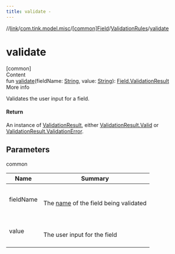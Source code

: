 ```yaml
---
title: validate -
---
```

//[link](../../../index.md)/[com.tink.model.misc](../../index.md)/[[common]Field](../index.md)/[ValidationRules](index.md)/[validate](validate.md)



# validate  
[common]  
Content  
fun [validate](validate.md)(fieldName: [String](https://kotlinlang.org/api/latest/jvm/stdlib/kotlin/-string/index.html), value: [String](https://kotlinlang.org/api/latest/jvm/stdlib/kotlin/-string/index.html)): [Field.ValidationResult](../-validation-result/index.md)  
More info  


Validates the user input for a field.



#### Return  


An instance of [ValidationResult](../-validation-result/index.md), either [ValidationResult.Valid](../-validation-result/-valid/index.md) or [ValidationResult.ValidationError](../-validation-result/-validation-error/index.md).



## Parameters  
  
common  
  
|  Name|  Summary| 
|---|---|
| <a name="com.tink.model.misc/Field.ValidationRules/validate/#kotlin.String#kotlin.String/PointingToDeclaration/"></a>fieldName| <a name="com.tink.model.misc/Field.ValidationRules/validate/#kotlin.String#kotlin.String/PointingToDeclaration/"></a><br><br>The [name](../name.md) of the field being validated<br><br>
| <a name="com.tink.model.misc/Field.ValidationRules/validate/#kotlin.String#kotlin.String/PointingToDeclaration/"></a>value| <a name="com.tink.model.misc/Field.ValidationRules/validate/#kotlin.String#kotlin.String/PointingToDeclaration/"></a><br><br>The user input for the field<br><br>
  
  



